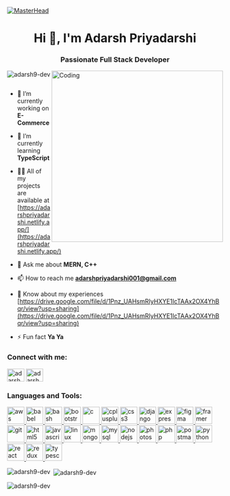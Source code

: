[![MasterHead](https://camo.githubusercontent.com/f1c0fc76d120f760664938edd8e1818f9d407b03f8ce7d306e12094d8853b6a0/687474703a2f2f692e696d6775722e636f6d2f6337476d414a662e706e67)](https://adarshpriyadarshi.netlify.app/)
<h1 align="center">Hi 👋, I'm Adarsh Priyadarshi</h1>
<h3 align="center">Passionate Full Stack Developer</h3>
<img align="right" alt="Coding" width="400" src="https://cdn.dribbble.com/users/1059583/screenshots/4171367/coding-freak.gif">

<p align="left"> <img src="https://komarev.com/ghpvc/?username=adarsh9-dev&label=Profile%20views&color=55b42d&style=flat-square" alt="adarsh9-dev" /> </p>

<p align="left"> <a href="https://twitter.com/" target="blank"><img src="https://img.shields.io/twitter/follow/?logo=twitter&style=for-the-badge" alt="" /></a> </p>

- 🔭 I’m currently working on **E-Commerce**

- 🌱 I’m currently learning **TypeScript**

- 👨‍💻 All of my projects are available at [https://adarshpriyadarshi.netlify.app/](https://adarshpriyadarshi.netlify.app/)

- 💬 Ask me about **MERN, C++**

- 📫 How to reach me **adarshpriyadarshi001@gmail.com**

- 📄 Know about my experiences [https://drive.google.com/file/d/1Pnz_UAHsmRIyHXYE1IcTAAx2OX4YhBqr/view?usp=sharing](https://drive.google.com/file/d/1Pnz_UAHsmRIyHXYE1IcTAAx2OX4YhBqr/view?usp=sharing)

- ⚡ Fun fact **Ya Ya**

<h3 align="left">Connect with me:</h3>
<p align="left">
<a href="https://www.linkedin.com/in/adarshpriyadarshi-7b58711a7" target="blank"><img align="center" src="https://pngimg.com/uploads/linkedIn/linkedIn_PNG6.png" alt="adarsh priyadarshi" height="30" width="40" /></a>
<a href="https://instagram.com/adarshpriyadarshi.me" target="blank"><img align="center" src="https://pngimg.com/uploads/instagram/instagram_PNG9.png" alt="adarshpriyadarshi.me" height="30" width="40" /></a>
</p>

<h3 align="left">Languages and Tools:</h3>
<p align="left">
<a href="https://aws.amazon.com" target="_blank" rel="noreferrer"> <img src="https://stitcher.imgix.net/3c2411d861a83473a2b7e993e6a80087993b268d75a2580fe22796d0acf79b8e?w=850&h=850&sat=-100" alt="aws" width="40" height="40"/> </a> 
<a href="https://babeljs.io/" target="_blank" rel="noreferrer"> <img src="https://www.vectorlogo.zone/logos/babeljs/babeljs-icon.svg" alt="babel" width="40" height="40"/> </a> 
<a href="https://www.gnu.org/software/bash/" target="_blank" rel="noreferrer"> <img src="https://www.vectorlogo.zone/logos/gnu_bash/gnu_bash-icon.svg" alt="bash" width="40" height="40"/> </a> 
<a href="https://getbootstrap.com" target="_blank" rel="noreferrer"> <img src="https://www.cloudesign.com/wp-content/themes/nex/assets/images/technologies/design/bootstrap.png" alt="bootstrap" width="40" height="40"/> </a> 
<a href="https://www.cprogramming.com/" target="_blank" rel="noreferrer"> <img src="https://mechomotive.com/wp-content/uploads/2021/08/download.png" alt="c" width="40" height="40"/> </a> 
<a href="https://www.w3schools.com/cpp/" target="_blank" rel="noreferrer"> <img src="https://chemfiles.org/static/images/logo-cxx.svg" alt="cplusplus" width="40" height="40"/> </a>
<a href="https://www.w3schools.com/css/" target="_blank" rel="noreferrer"> <img src="https://iconape.com/wp-content/png_logo_vector/css3-2.png" alt="css3" width="40" height="40"/> </a> 
<a href="https://www.djangoproject.com/" target="_blank" rel="noreferrer"> <img src="https://cdn.worldvectorlogo.com/logos/django.svg" alt="django" width="40" height="40"/> </a> 
<a href="https://expressjs.com" target="_blank" rel="noreferrer"> <img src="https://www.mementotech.in/assets/images/icons/express.png" alt="express" width="40" height="40"/> </a> 
<a href="https://www.figma.com/" target="_blank" rel="noreferrer"> <img src="https://www.vectorlogo.zone/logos/figma/figma-icon.svg" alt="figma" width="40" height="40"/> </a> 
<a href="https://www.framer.com/" target="_blank" rel="noreferrer"> <img src="https://www.vectorlogo.zone/logos/framer/framer-icon.svg" alt="framer" width="40" height="40"/> </a> 
<a href="https://git-scm.com/" target="_blank" rel="noreferrer"> <img src="https://www.vectorlogo.zone/logos/git-scm/git-scm-icon.svg" alt="git" width="40" height="40"/> </a> 
<a href="https://www.w3.org/html/" target="_blank" rel="noreferrer"> <img src="https://3.bp.blogspot.com/-RaQkWMDZh2M/VxNsYbqan6I/AAAAAAAACSQ/vNUFQVEmiaAgQTgnx3WUY7U7Tq5G9gvKgCLcB/s1600/html-editor-.png" alt="html5" width="40" height="40"/> </a> 
<a href="https://developer.mozilla.org/en-US/docs/Web/JavaScript" target="_blank" rel="noreferrer"> <img src="https://www.rlocman.ru/i/Image/2015/11/10/JavaScript_Logo.gif" alt="javascript" width="40" height="40"/> </a> 
<a href="https://www.linux.org/" target="_blank" rel="noreferrer"> <img src="https://www.pc-freak.net/pictures/penguins/tux_huge.png" alt="linux" width="40" height="40"/> </a> 
<a href="https://www.mongodb.com/" target="_blank" rel="noreferrer"> <img src="https://res.cloudinary.com/dp7d8pyol/image/fetch/c_fit,h_300,w_300/https://marketplace-userassets.s3.amazonaws.com/prod/company/PbEMQo22djma4.png" alt="mongodb" width="40" height="40"/> </a> 
<a href="https://www.mysql.com/" target="_blank" rel="noreferrer"> <img src="https://www.pngplay.com/wp-content/uploads/7/Mysql-Logo-PNG-HD-Quality.png" alt="mysql" width="40" height="40"/> </a> 
<a href="https://nodejs.org" target="_blank" rel="noreferrer"> <img src="https://i.pinimg.com/originals/6d/52/c4/6d52c471b6a2e3249f660b3b33927c70.jpg" alt="nodejs" width="40" height="40"/> </a> 
<a href="https://www.photoshop.com/en" target="_blank" rel="noreferrer"> <img src="https://pngimg.com/uploads/photoshop/photoshop_PNG68.png" alt="photoshop" width="40" height="40"/> </a> 
<a href="https://www.php.net" target="_blank" rel="noreferrer"> <img src="https://logos-download.com/wp-content/uploads/2016/09/PHP_logo-700x368.png" alt="php" width="40" height="40"/> </a> 
<a href="https://postman.com" target="_blank" rel="noreferrer"> <img src="https://www.vectorlogo.zone/logos/getpostman/getpostman-icon.svg" alt="postman" width="40" height="40"/> </a> 
<a href="https://www.python.org" target="_blank" rel="noreferrer"> <img src="https://insidehpc.com/wp-content/uploads/2016/01/Python-logo-notext.svg_.png" alt="python" width="40" height="40"/> </a> <a href="https://reactjs.org/" target="_blank" rel="noreferrer"> <img src="https://cdn.freebiesupply.com/logos/large/2x/react-1-logo-png-transparent.png" alt="react" width="40" height="40"/> </a> 
<a href="https://redux.js.org" target="_blank" rel="noreferrer"> <img src="https://lerablog.org/wp-content/uploads/2019/07/REDUX-LOGO-650x657.png" alt="redux" width="40" height="40"/> </a> 
<a href="https://www.typescriptlang.org/" target="_blank" rel="noreferrer"> <img src="https://upload.wikimedia.org/wikipedia/commons/thumb/4/4c/Typescript_logo_2020.svg/1200px-Typescript_logo_2020.svg.png" alt="typescript" width="40" height="40"/> </a> </p>

<p><img align="left" src="https://github-readme-stats.vercel.app/api/top-langs?username=adarsh9-dev&show_icons=true&locale=en&layout=compact" alt="adarsh9-dev" /></p>

<p>&nbsp;<img align="center" src="https://github-readme-stats.vercel.app/api?username=adarsh9-dev&show_icons=true&locale=en" alt="adarsh9-dev" /></p>

<p><img align="center" src="https://github-readme-streak-stats.herokuapp.com/?user=adarsh9-dev&theme=default" alt="adarsh9-dev" /></p>
